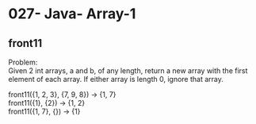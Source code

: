 027- Java- Array-1
==================

front11
---------

Problem:  
Given 2 int arrays, a and b, of any length, return a new array with the first element of each array. If either array is length 0, ignore that array. 
>
front11({1, 2, 3}, {7, 9, 8}) → {1, 7}  
front11({1}, {2}) → {1, 2}  
front11({1, 7}, {}) → {1}  